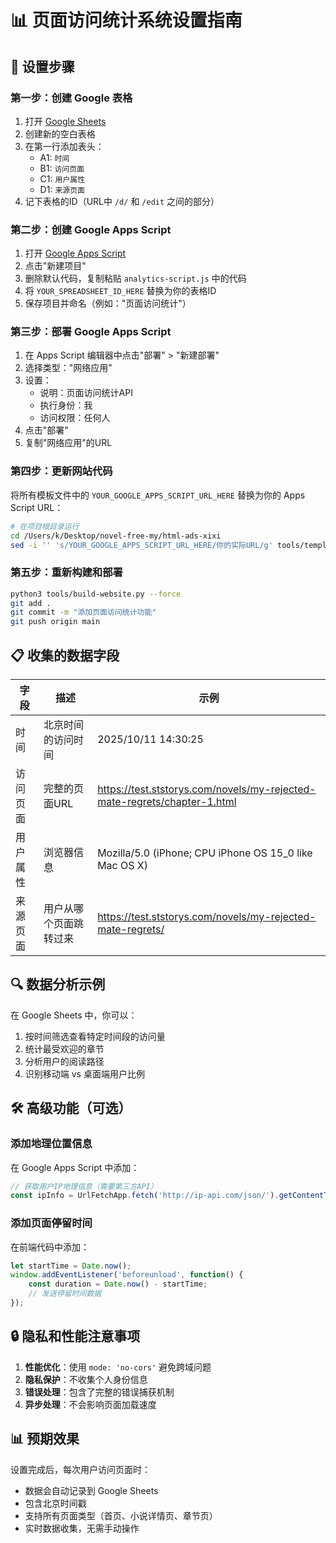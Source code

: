 # 📊 页面访问统计系统设置指南

## 🔧 设置步骤

### 第一步：创建 Google 表格
1. 打开 [Google Sheets](https://sheets.google.com)
2. 创建新的空白表格
3. 在第一行添加表头：
   - A1: `时间`
   - B1: `访问页面`
   - C1: `用户属性`
   - D1: `来源页面`
4. 记下表格的ID（URL中 `/d/` 和 `/edit` 之间的部分）

### 第二步：创建 Google Apps Script
1. 打开 [Google Apps Script](https://script.google.com)
2. 点击"新建项目"
3. 删除默认代码，复制粘贴 `analytics-script.js` 中的代码
4. 将 `YOUR_SPREADSHEET_ID_HERE` 替换为你的表格ID
5. 保存项目并命名（例如："页面访问统计"）

### 第三步：部署 Google Apps Script
1. 在 Apps Script 编辑器中点击"部署" > "新建部署"
2. 选择类型："网络应用"
3. 设置：
   - 说明：页面访问统计API
   - 执行身份：我
   - 访问权限：任何人
4. 点击"部署"
5. 复制"网络应用"的URL

### 第四步：更新网站代码
将所有模板文件中的 `YOUR_GOOGLE_APPS_SCRIPT_URL_HERE` 替换为你的 Apps Script URL：

```bash
# 在项目根目录运行
cd /Users/k/Desktop/novel-free-my/html-ads-xixi
sed -i '' 's/YOUR_GOOGLE_APPS_SCRIPT_URL_HERE/你的实际URL/g' tools/templates/*.html
```

### 第五步：重新构建和部署
```bash
python3 tools/build-website.py --force
git add .
git commit -m "添加页面访问统计功能"
git push origin main
```

## 📋 收集的数据字段

| 字段 | 描述 | 示例 |
|------|------|------|
| 时间 | 北京时间的访问时间 | 2025/10/11 14:30:25 |
| 访问页面 | 完整的页面URL | https://test.ststorys.com/novels/my-rejected-mate-regrets/chapter-1.html |
| 用户属性 | 浏览器信息 | Mozilla/5.0 (iPhone; CPU iPhone OS 15_0 like Mac OS X) |
| 来源页面 | 用户从哪个页面跳转过来 | https://test.ststorys.com/novels/my-rejected-mate-regrets/ |

## 🔍 数据分析示例

在 Google Sheets 中，你可以：
1. 按时间筛选查看特定时间段的访问量
2. 统计最受欢迎的章节
3. 分析用户的阅读路径
4. 识别移动端 vs 桌面端用户比例

## 🛠️ 高级功能（可选）

### 添加地理位置信息
在 Google Apps Script 中添加：
```javascript
// 获取用户IP地理信息（需要第三方API）
const ipInfo = UrlFetchApp.fetch('http://ip-api.com/json/').getContentText();
```

### 添加页面停留时间
在前端代码中添加：
```javascript
let startTime = Date.now();
window.addEventListener('beforeunload', function() {
    const duration = Date.now() - startTime;
    // 发送停留时间数据
});
```

## 🔒 隐私和性能注意事项

1. **性能优化**：使用 `mode: 'no-cors'` 避免跨域问题
2. **隐私保护**：不收集个人身份信息
3. **错误处理**：包含了完整的错误捕获机制
4. **异步处理**：不会影响页面加载速度

## 📊 预期效果

设置完成后，每次用户访问页面时：
- 数据会自动记录到 Google Sheets
- 包含北京时间戳
- 支持所有页面类型（首页、小说详情页、章节页）
- 实时数据收集，无需手动操作